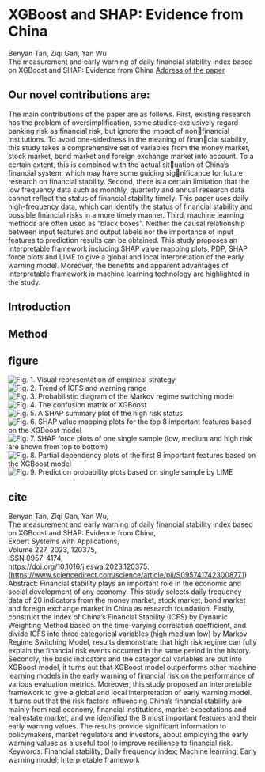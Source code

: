 # XGBoost and SHAP: Evidence from China
Benyan Tan, Ziqi Gan, Yan Wu  
The measurement and early warning of daily financial stability index based on XGBoost and SHAP: Evidence from China [Address of the paper](https://www.sciencedirect.com/science/article/pii/S0957417423008771)   

## Our novel contributions are:
The main contributions of the paper are as follows. First, existing research has the problem of oversimplification, some studies exclusively regard banking risk as financial risk, but ignore the impact of nonfinancial institutions. To avoid one-sidedness in the meaning of financial stability, this study takes a comprehensive set of variables from the money market, stock market, bond market and foreign exchange market into account. To a certain extent, this is combined with the actual situation of China’s financial system, which may have some guiding significance for future research on financial stability. Second, there is a certain limitation that the low frequency data such as monthly, quarterly and annual research data cannot reflect the status of financial stability timely. This paper uses daily high-frequency data, which can identify the 
status of financial stability and possible financial risks in a more timely manner. Third, machine learning methods are often used as “black boxes”. Neither the causal relationship between input features and output labels nor the importance of input features to prediction results can be obtained. This study proposes an interpretable framework including SHAP value mapping plots, PDP, SHAP force plots and LIME to give a global and local interpretation of the early warning model. Moreover, the benefits and apparent advantages of interpretable framework in machine learning technology are highlighted in the study.

## Introduction

## Method

## figure 

![Fig. 1. Visual representation of empirical strategy](https://github.com/Xufangyi123/12/blob/main/%E9%87%91%E8%9E%8D%E7%A8%B3%E5%AE%9A%E6%95%B0%E6%8D%AE%E5%92%8C%E4%BB%A3%E7%A0%81/1-s2.0-S0957417423008771-gr1.jpg?raw=true)  
![Fig. 2. Trend of ICFS and warning range](https://github.com/Xufangyi123/12/blob/main/%E9%87%91%E8%9E%8D%E7%A8%B3%E5%AE%9A%E6%95%B0%E6%8D%AE%E5%92%8C%E4%BB%A3%E7%A0%81/1-s2.0-S0957417423008771-gr2.jpg?raw=true)  
![Fig. 3. Probabilistic diagram of the Markov regime switching model](https://github.com/Xufangyi123/12/blob/main/%E9%87%91%E8%9E%8D%E7%A8%B3%E5%AE%9A%E6%95%B0%E6%8D%AE%E5%92%8C%E4%BB%A3%E7%A0%81/1-s2.0-S0957417423008771-gr3.jpg?raw=true)  
![Fig. 4. The confusion matrix of XGBoost](https://github.com/Xufangyi123/12/blob/main/%E9%87%91%E8%9E%8D%E7%A8%B3%E5%AE%9A%E6%95%B0%E6%8D%AE%E5%92%8C%E4%BB%A3%E7%A0%81/1-s2.0-S0957417423008771-gr4.jpg?raw=true)
![Fig. 5. A SHAP summary plot of the high risk status](https://github.com/Xufangyi123/12/blob/main/%E9%87%91%E8%9E%8D%E7%A8%B3%E5%AE%9A%E6%95%B0%E6%8D%AE%E5%92%8C%E4%BB%A3%E7%A0%81/1-s2.0-S0957417423008771-gr5.jpg?raw=true)
![Fig. 6. SHAP value mapping plots for the top 8 important features based on the XGBoost model](https://github.com/Xufangyi123/12/blob/main/%E9%87%91%E8%9E%8D%E7%A8%B3%E5%AE%9A%E6%95%B0%E6%8D%AE%E5%92%8C%E4%BB%A3%E7%A0%81/1-s2.0-S0957417423008771-gr6.jpg?raw=true)
![Fig. 7. SHAP force plots of one single sample (low, medium and high risk are shown from top to bottom)](https://github.com/Xufangyi123/12/blob/main/%E9%87%91%E8%9E%8D%E7%A8%B3%E5%AE%9A%E6%95%B0%E6%8D%AE%E5%92%8C%E4%BB%A3%E7%A0%81/1-s2.0-S0957417423008771-gr7.jpg?raw=true)
![Fig. 8. Partial dependency plots of the first 8 important features based on the XGBoost model](https://github.com/Xufangyi123/12/blob/main/%E9%87%91%E8%9E%8D%E7%A8%B3%E5%AE%9A%E6%95%B0%E6%8D%AE%E5%92%8C%E4%BB%A3%E7%A0%81/1-s2.0-S0957417423008771-gr8.jpg?raw=true)
![Fig. 9. Prediction probability plots based on single sample by LIME](https://github.com/Xufangyi123/12/blob/main/%E9%87%91%E8%9E%8D%E7%A8%B3%E5%AE%9A%E6%95%B0%E6%8D%AE%E5%92%8C%E4%BB%A3%E7%A0%81/1-s2.0-S0957417423008771-gr9.jpg?raw=true)


## cite
Benyan Tan, Ziqi Gan, Yan Wu,  
The measurement and early warning of daily financial stability index based on XGBoost and SHAP: Evidence from China,  
Expert Systems with Applications,  
Volume 227, 2023, 120375,  
ISSN 0957-4174,  
https://doi.org/10.1016/j.eswa.2023.120375.  
(https://www.sciencedirect.com/science/article/pii/S0957417423008771)  
Abstract: Financial stability plays an important role in the economic and social development of any economy. This study selects daily frequency data of 20 indicators from the money market, stock market, bond market and foreign exchange market in China as research foundation. Firstly, construct the Index of China’s Financial Stability (ICFS) by Dynamic Weighting Method based on the time-varying correlation coefficient, and divide ICFS into three categorical variables (high medium low) by Markov Regime Switching Model, results demonstrate that high risk regime can fully explain the financial risk events occurred in the same period in the history. Secondly, the basic indicators and the categorical variables are put into XGBoost model, it turns out that XGBoost model outperforms other machine learning models in the early warning of financial risk on the performance of various evaluation metrics. Moreover, this study proposed an interpretable framework to give a global and local interpretation of early warning model. It turns out that the risk factors influencing China’s financial stability are mainly from real economy, financial institutions, market expectations and real estate market, and we identified the 8 most important features and their early warning values. The results provide significant information to policymakers, market regulators and investors, about employing the early warning values as a useful tool to improve resilience to financial risk.  
Keywords: Financial stability; Daily frequency index; Machine learning; Early warning model; Interpretable framework  

